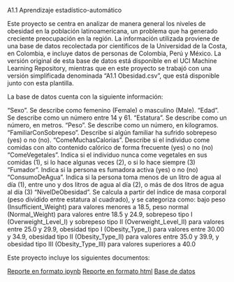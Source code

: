 A1.1 Aprendizaje estadístico-automático

Este proyecto se centra en analizar de manera general los niveles de obesidad en la población latinoamericana, un problema que ha generado creciente preocupación en la región. La información utilizada proviene de una base de datos recolectada por científicos de la Universidad de la Costa, en Colombia, e incluye datos de personas de Colombia, Perú y México. La versión original de esta base de datos está disponible en el UCI Machine Learning Repository, mientras que en este proyecto se trabajó con una versión simplificada denominada “A1.1 Obesidad.csv”, que está disponible junto con esta plantilla.

La base de datos cuenta con la siguiente información:

“Sexo”. Se describe como femenino (Female) o masculino (Male).
“Edad”. Se describe como un número entre 14 y 61.
“Estatura”. Se describe como un número, en metros.
“Peso”. Se describe como un número, en kilogramos.
“FamiliarConSobrepeso”. Describe si algún familiar ha sufrido sobrepeso (yes) o no (no).
“ComeMuchasCalorias”. Describe si el individuo come comidas con alto contenido calórico de forma frecuente (yes) o no (no)
“ComeVegetales”. Indica si el individuo nunca come vegetales en sus comidas (1), si lo hace algunas veces (2), o si lo hace siempre (3)
“Fumador”. Indica si la persona es fumadora activa (yes) o no (no)
“ConsumoDeAgua”. Indica si la persona toma menos de un litro de agua al día (1), entre uno y dos litros de agua al día (2), o más de dos litros de agua al día (3)
“NivelDeObesidad”. Se calcula a partir del índice de masa corporal (peso dividido entre estatura al cuadrado), y se categoriza como: bajo peso (Insufficient_Weight) para valores menores a 18.5, peso normal (Normal_Weight) para valores entre 18.5 y 24.9, sobrepeso tipo I (Overweight_Level_I) y sobrepeso tipo II (Overweight_Level_II) para valores entre 25.0 y 29.9, obesidad tipo I (Obesity_Type_I) para valores entre 30.00 y 34.9, obesidad tipo II (Obesity_Type_II) para valores entre 35.0 y 39.9, y obesidad tipo III (Obesity_Type_III) para valores superiores a 40.0

Este proyecto incluye los siguientes documentos:

[Reporte en formato ipynb](A1.1%20584678.ipynb)
[Reporte en formato html](A1.1%20584678.html)
[Base de datos](A1.1%20Obesidad.csv)
